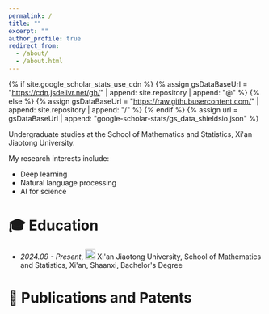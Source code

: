 ```yaml
---
permalink: /
title: ""
excerpt: ""
author_profile: true
redirect_from:
  - /about/
  - /about.html
---
```


{% if site.google_scholar_stats_use_cdn %}
{% assign gsDataBaseUrl = "https://cdn.jsdelivr.net/gh/" | append: site.repository | append: "@" %}
{% else %}
{% assign gsDataBaseUrl = "https://raw.githubusercontent.com/" | append: site.repository | append: "/" %}
{% endif %}
{% assign url = gsDataBaseUrl | append: "google-scholar-stats/gs_data_shieldsio.json" %}

<span class='anchor' id='about-me'></span>

Undergraduate studies at the School of Mathematics and Statistics, Xi'an Jiaotong University.


My research interests include:
- Deep learning
- Natural language processing
- AI for science



<span class='anchor' id='-xl'></span>

# 🎓 Education
- *2024.09 - Present*, <a href="https://www.xjtu.edu.cn/"><img class="svg" src="/images/SCU_logo.svg" width="20pt"></a> Xi'an Jiaotong University, School of Mathematics and Statistics, Xi'an, Shaanxi, Bachelor's Degree
<span class='anchor' id='-lwzl'></span>

# 📝 Publications and Patents

